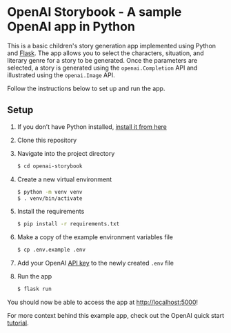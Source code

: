 # OpenAI Storybook - A sample OpenAI app in Python

This is a basic children's story generation app implemented using Python and
[Flask](https://flask.palletsprojects.com/en/2.0.x/). The app allows you to
select the characters, situation, and literary genre for a story to be
generated. Once the parameters are selected, a story is generated using the
`openai.Completion` API and illustrated using the `openai.Image` API.

Follow the instructions below to set up and run the app.

## Setup

1. If you don’t have Python installed, [install it from here](https://www.python.org/downloads/)

2. Clone this repository

3. Navigate into the project directory

   ```bash
   $ cd openai-storybook
   ```

4. Create a new virtual environment

   ```bash
   $ python -m venv venv
   $ . venv/bin/activate
   ```

5. Install the requirements

   ```bash
   $ pip install -r requirements.txt
   ```

6. Make a copy of the example environment variables file

   ```bash
   $ cp .env.example .env
   ```

7. Add your OpenAI [API key](https://beta.openai.com/account/api-keys) to the
newly created `.env` file

8. Run the app

   ```bash
   $ flask run
   ```

You should now be able to access the app at [http://localhost:5000](http://localhost:5000)!

For more context behind this example app, check out the OpenAI quick start
[tutorial](https://beta.openai.com/docs/quickstart).
